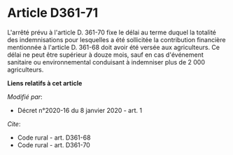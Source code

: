 # Article D361-71

L'arrêté prévu à l'article D. 361-70 fixe le délai au terme duquel la totalité des indemnisations pour lesquelles a été
sollicitée la contribution financière mentionnée à l'article D. 361-68 doit avoir été versée aux agriculteurs. Ce délai ne
peut être supérieur à douze mois, sauf en cas d'événement sanitaire ou environnemental conduisant à indemniser plus de 2 000
agriculteurs.

**Liens relatifs à cet article**

_Modifié par_:

  - Décret n°2020-16 du 8 janvier 2020 - art. 1

_Cite_:

  - Code rural - art. D361-68
  - Code rural - art. D361-70
